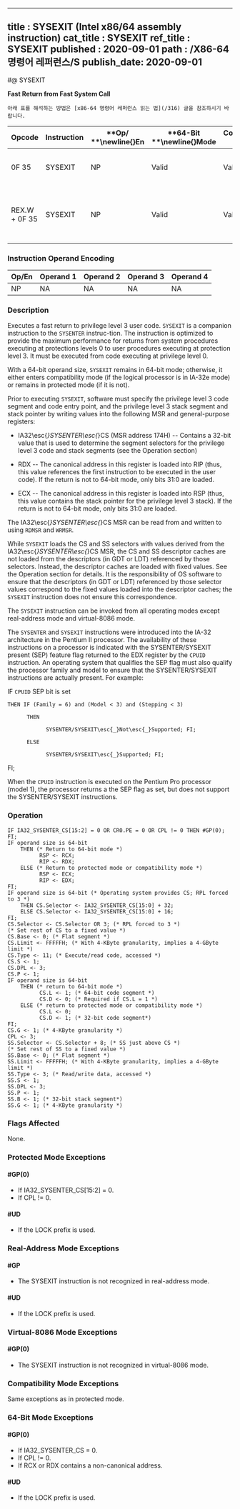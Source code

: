 ----------------------------
title : SYSEXIT (Intel x86/64 assembly instruction)
cat_title : SYSEXIT
ref_title : SYSEXIT
published : 2020-09-01
path : /X86-64 명령어 레퍼런스/S
publish_date: 2020-09-01
----------------------------


#@ SYSEXIT

**Fast Return from Fast System Call**

```lec-info
아래 표를 해석하는 방법은 [x86-64 명령어 레퍼런스 읽는 법](/316) 글을 참조하시기 바랍니다.
```

|**Opcode**|**Instruction**|**Op/ **\newline{}**En**|**64-Bit **\newline{}**Mode**|**Compat/**\newline{}**Leg Mode**|**Description**|
|----------|---------------|------------------------|-----------------------------|---------------------------------|---------------|
|0F 35|SYSEXIT|NP|Valid|Valid|Fast return to privilege level 3 user code.|
|REX.W + 0F 35|SYSEXIT|NP|Valid|Valid|Fast return to 64-bit mode privilege level 3 user code.|
### Instruction Operand Encoding


|Op/En|Operand 1|Operand 2|Operand 3|Operand 4|
|-----|---------|---------|---------|---------|
|NP|NA|NA|NA|NA|
### Description


Executes a fast return to privilege level 3 user code. `SYSEXIT` is a companion instruction to the `SYSENTER` instruc-tion. The instruction is optimized to provide the maximum performance for returns from system procedures executing at protections levels 0 to user procedures executing at protection level 3. It must be executed from code executing at privilege level 0. 

With a 64-bit operand size, `SYSEXIT` remains in 64-bit mode; otherwise, it either enters compatibility mode (if the logical processor is in IA-32e mode) or remains in protected mode (if it is not).

Prior to executing `SYSEXIT`, software must specify the privilege level 3 code segment and code entry point, and the privilege level 3 stack segment and stack pointer by writing values into the following MSR and general-purpose registers:

*  IA32\esc{_}SYSENTER\esc{_}CS (MSR address 174H) -- Contains a 32-bit value that is used to determine the segment selectors for the privilege level 3 code and stack segments (see the Operation section)

*  RDX -- The canonical address in this register is loaded into RIP (thus, this value references the first instruction to be executed in the user code). If the return is not to 64-bit mode, only bits 31:0 are loaded.

*  ECX -- The canonical address in this register is loaded into RSP (thus, this value contains the stack pointer for the privilege level 3 stack). If the return is not to 64-bit mode, only bits 31:0 are loaded.

The IA32\esc{_}SYSENTER\esc{_}CS MSR can be read from and written to using `RDMSR` and `WRMSR`.

While `SYSEXIT` loads the CS and SS selectors with values derived from the IA32\esc{_}SYSENTER\esc{_}CS MSR, the CS and SS descriptor caches are not loaded from the descriptors (in GDT or LDT) referenced by those selectors. Instead, the descriptor caches are loaded with fixed values. See the Operation section for details. It is the responsibility of OS software to ensure that the descriptors (in GDT or LDT) referenced by those selector values correspond to the fixed values loaded into the descriptor caches; the `SYSEXIT` instruction does not ensure this correspondence.

The `SYSEXIT` instruction can be invoked from all operating modes except real-address mode and virtual-8086 mode. 

The `SYSENTER` and `SYSEXIT` instructions were introduced into the IA-32 architecture in the Pentium II processor. The availability of these instructions on a processor is indicated with the SYSENTER/SYSEXIT present (SEP) feature flag returned to the EDX register by the `CPUID` instruction. An operating system that qualifies the SEP flag must also qualify the processor family and model to ensure that the SYSENTER/SYSEXIT instructions are actually present. For example:

IF `CPUID` SEP bit is set

    THEN IF (Family = 6) and (Model < 3) and (Stepping < 3) 

          THEN

                SYSENTER/SYSEXIT\esc{_}Not\esc{_}Supported; FI;

          ELSE 

                SYSENTER/SYSEXIT\esc{_}Supported; FI;

FI;

When the `CPUID` instruction is executed on the Pentium Pro processor (model 1), the processor returns a the SEP flag as set, but does not support the SYSENTER/SYSEXIT instructions.


### Operation

```info-verb
IF IA32_SYSENTER_CS[15:2] = 0 OR CR0.PE = 0 OR CPL != 0 THEN #GP(0); FI;
IF operand size is 64-bit
    THEN (* Return to 64-bit mode *)
          RSP <- RCX;
          RIP <- RDX;
    ELSE (* Return to protected mode or compatibility mode *)
          RSP <- ECX;
          RIP <- EDX;
FI;
IF operand size is 64-bit (* Operating system provides CS; RPL forced to 3 *)
    THEN CS.Selector <- IA32_SYSENTER_CS[15:0] + 32;
    ELSE CS.Selector <- IA32_SYSENTER_CS[15:0] + 16;
FI;
CS.Selector <- CS.Selector OR 3; (* RPL forced to 3 *)
(* Set rest of CS to a fixed value *)
CS.Base <- 0; (* Flat segment *)
CS.Limit <- FFFFFH; (* With 4-KByte granularity, implies a 4-GByte limit *)
CS.Type <- 11; (* Execute/read code, accessed *)
CS.S <- 1;
CS.DPL <- 3;
CS.P <- 1;
IF operand size is 64-bit
    THEN (* return to 64-bit mode *)
          CS.L <- 1; (* 64-bit code segment *)
          CS.D <- 0; (* Required if CS.L = 1 *)
    ELSE (* return to protected mode or compatibility mode *)
          CS.L <- 0;
          CS.D <- 1; (* 32-bit code segment*)
FI;
CS.G <- 1; (* 4-KByte granularity *)
CPL <- 3;
SS.Selector <- CS.Selector + 8; (* SS just above CS *)
(* Set rest of SS to a fixed value *)
SS.Base <- 0; (* Flat segment *)
SS.Limit <- FFFFFH; (* With 4-KByte granularity, implies a 4-GByte limit *)
SS.Type <- 3; (* Read/write data, accessed *)
SS.S <- 1;
SS.DPL <- 3;
SS.P <- 1;
SS.B <- 1; (* 32-bit stack segment*)
SS.G <- 1; (* 4-KByte granularity *)
```
### Flags Affected


None.


### Protected Mode Exceptions

#### #GP(0)
* If IA32_SYSENTER_CS[15:2] = 0.
* If CPL != 0.

#### #UD
* If the LOCK prefix is used.

### Real-Address Mode Exceptions

#### #GP
* The SYSEXIT instruction is not recognized in real-address mode.

#### #UD
* If the LOCK prefix is used.

### Virtual-8086 Mode Exceptions

#### #GP(0)
* The SYSEXIT instruction is not recognized in virtual-8086 mode.

### Compatibility Mode Exceptions



Same exceptions as in protected mode.


### 64-Bit Mode Exceptions

#### #GP(0)
* If IA32_SYSENTER_CS = 0.
* If CPL != 0.
* If RCX or RDX contains a non-canonical address.

#### #UD
* If the LOCK prefix is used.
